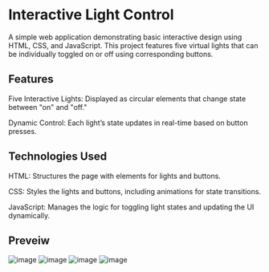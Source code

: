 # **Interactive Light Control**

A simple web application demonstrating basic interactive design using HTML, CSS, and JavaScript. This project features five virtual lights that can be individually toggled on or off using corresponding buttons.

## **Features**

Five Interactive Lights: Displayed as circular elements that change state between "on" and "off."

Dynamic Control: Each light’s state updates in real-time based on button presses.

## **Technologies Used**

HTML: Structures the page with elements for lights and buttons.

CSS: Styles the lights and buttons, including animations for state transitions.

JavaScript: Manages the logic for toggling light states and updating the UI dynamically.

## **Preveiw**
![image](https://github.com/user-attachments/assets/e5db4d98-f4a9-4e35-a5e3-4d0fb208787e)
![image](https://github.com/user-attachments/assets/95d76860-6164-4526-a6e2-78f47517a332)
![image](https://github.com/user-attachments/assets/7b5ebb80-9e86-4b26-9c2e-c3cb9b9506e9)
![image](https://github.com/user-attachments/assets/000ac411-e6a9-438d-a70f-db92e194057b)

